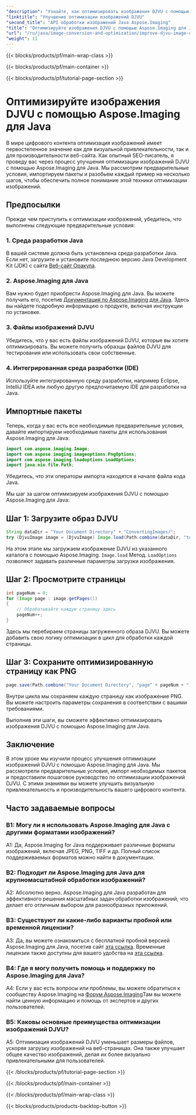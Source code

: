 ```yaml
---
"description": "Узнайте, как оптимизировать изображения DJVU с помощью Aspose.Imaging для Java. Улучшайте визуальную привлекательность и производительность без усилий."
"linktitle": "Улучшение оптимизации изображений DJVU"
"second_title": "API обработки изображений Java Aspose.Imaging"
"title": "Оптимизируйте изображения DJVU с помощью Aspose.Imaging для Java"
"url": "/ru/java/image-conversion-and-optimization/improve-djvu-image-optimization/"
"weight": 11
---
```


{{< blocks/products/pf/main-wrap-class >}}

{{< blocks/products/pf/main-container >}}

{{< blocks/products/pf/tutorial-page-section >}}

# Оптимизируйте изображения DJVU с помощью Aspose.Imaging для Java

В мире цифрового контента оптимизация изображений имеет первостепенное значение как для визуальной привлекательности, так и для производительности веб-сайта. Как опытный SEO-писатель, я проведу вас через процесс улучшения оптимизации изображений DJVU с помощью Aspose.Imaging для Java. Мы рассмотрим предварительные условия, импортируем пакеты и разобьем каждый пример на несколько шагов, чтобы обеспечить полное понимание этой техники оптимизации изображений.

## Предпосылки

Прежде чем приступить к оптимизации изображений, убедитесь, что выполнены следующие предварительные условия:

### 1. Среда разработки Java

В вашей системе должна быть установлена среда разработки Java. Если нет, загрузите и установите последнюю версию Java Development Kit (JDK) с сайта [Веб-сайт Оракула](https://www.oracle.com/java/technologies/javase-downloads).

### 2. Aspose.Imaging для Java

Вам нужно будет приобрести Aspose.Imaging для Java. Вы можете получить его, посетив [Документация по Aspose.Imaging для Java](https://reference.aspose.com/imaging/java/). Здесь вы найдете подробную информацию о продукте, включая инструкции по установке.

### 3. Файлы изображений DJVU

Убедитесь, что у вас есть файлы изображений DJVU, которые вы хотите оптимизировать. Вы можете получить образцы файлов DJVU для тестирования или использовать свои собственные.

### 4. Интегрированная среда разработки (IDE)

Используйте интегрированную среду разработки, например Eclipse, IntelliJ IDEA или любую другую предпочитаемую IDE для разработки на Java.

## Импортные пакеты

Теперь, когда у вас есть все необходимые предварительные условия, давайте импортируем необходимые пакеты для использования Aspose.Imaging для Java:

```java
import com.aspose.imaging.Image;
import com.aspose.imaging.imageoptions.PngOptions;
import com.aspose.imaging.loadoptions.LoadOptions;
import java.nio.file.Path;
```

Убедитесь, что эти операторы импорта находятся в начале файла кода Java.

Мы шаг за шагом оптимизируем изображения DJVU с помощью Aspose.Imaging для Java:

## Шаг 1: Загрузите образ DJVU

```java
String dataDir = "Your Document Directory" + "ConvertingImages/";
try (DjvuImage image = (DjvuImage) Image.load(Path.combine(dataDir, "test.djvu"), new LoadOptions() {{ setBufferSizeHint(50); }}))
```

На этом этапе мы загружаем изображение DJVU из указанного каталога с помощью Aspose.Imaging. `Image.load` Метод. `LoadOptions` позволяют задавать различные параметры загрузки изображения.

## Шаг 2: Просмотрите страницы

```java
int pageNum = 0;
for (Image page : image.getPages())
{
    // Обрабатывайте каждую страницу здесь
    pageNum++;
}
```

Здесь мы перебираем страницы загруженного образа DJVU. Вы можете добавить свою логику оптимизации в цикл для обработки каждой страницы.

## Шаг 3: Сохраните оптимизированную страницу как PNG

```java
page.save(Path.combine("Your Document Directory", "page" + pageNum + ".png"), new PngOptions());
```

Внутри цикла мы сохраняем каждую страницу как изображение PNG. Вы можете настроить параметры сохранения в соответствии с вашими требованиями.

Выполнив эти шаги, вы сможете эффективно оптимизировать изображения DJVU с помощью Aspose.Imaging для Java.

## Заключение

В этом уроке мы изучили процесс улучшения оптимизации изображений DJVU с помощью Aspose.Imaging для Java. Мы рассмотрели предварительные условия, импорт необходимых пакетов и предоставили пошаговое руководство по оптимизации изображений DJVU. С этими знаниями вы можете улучшить визуальную привлекательность и производительность вашего цифрового контента.

## Часто задаваемые вопросы

### В1: Могу ли я использовать Aspose.Imaging для Java с другими форматами изображений?

A1: Да, Aspose.Imaging for Java поддерживает различные форматы изображений, включая JPEG, PNG, TIFF и др. Полный список поддерживаемых форматов можно найти в документации.

### В2: Подходит ли Aspose.Imaging для Java для крупномасштабной обработки изображений?

A2: Абсолютно верно. Aspose.Imaging для Java разработан для эффективного решения масштабных задач обработки изображений, что делает его отличным выбором для разнообразных приложений.

### В3: Существуют ли какие-либо варианты пробной или временной лицензии?

A3: Да, вы можете ознакомиться с бесплатной пробной версией Aspose.Imaging для Java, посетив сайт [эта ссылка](https://releases.aspose.com/). Временные лицензии также доступны для вашего удобства на [эта ссылка](https://purchase.aspose.com/temporary-license/).

### В4: Где я могу получить помощь и поддержку по Aspose.Imaging для Java?

A4: Если у вас есть вопросы или проблемы, вы можете обратиться к сообществу Aspose.Imaging на [Форум Aspose.Imaging](https://forum.aspose.com/)Там вы можете найти ценную информацию и помощь от экспертов и других пользователей.

### В5: Каковы основные преимущества оптимизации изображений DJVU?

A5: Оптимизация изображений DJVU уменьшает размеры файлов, ускоряя загрузку изображений на веб-страницах. Она также улучшает общее качество изображений, делая их более визуально привлекательными для пользователей.

{{< /blocks/products/pf/tutorial-page-section >}}

{{< /blocks/products/pf/main-container >}}

{{< /blocks/products/pf/main-wrap-class >}}

{{< blocks/products/products-backtop-button >}}